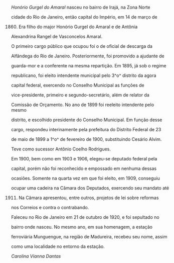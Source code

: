 

*Honório Gurgel do Amaral* nasceu no bairro de Irajá, na Zona Norte

cidade do Rio de Janeiro, então capital do Império, em 14 de março de

1860. Era filho do major Honório Gurgel do Amaral e de Antônia

Alexandrina Rangel de Vasconcelos Amaral.



O primeiro cargo público que ocupou foi o de oficial de descarga da

Alfândega do Rio de Janeiro. Posteriormente, foi promovido a ajudante de

guarda-mor e a conferente na mesma repartição. Em 1895, já sob o regime

republicano, foi eleito intendente municipal pelo 3^o^ distrito da agora

capital federal, exercendo no Conselho Municipal as funções de

vice-presidente, primeiro e segundo-secretário, além de relator da

Comissão de Orçamento. No ano de 1899 foi reeleito intendente pelo mesmo

distrito, e escolhido presidente do Conselho Municipal. Em função desse

cargo, respondeu interinamente pela prefeitura do Distrito Federal de 23

de maio de 1899 a 1^o^ de fevereiro de 1900, substituindo Cesário Alvim.

Teve como sucessor Antônio Coelho Rodrigues.



Em 1900, bem como em 1903 e 1906, elegeu-se deputado federal pela

capital, porém não foi reconhecido e empossado em nenhuma dessas

ocasiões. Somente na quarta vez em que foi eleito, em 1909, conseguiu

ocupar uma cadeira na Câmara dos Deputados, exercendo seu mandato até

1911. Na Câmara apresentou, entre outros, projetos de lei sobre reformas

nos Correios e contra o contrabando.



Faleceu no Rio de Janeiro em 21 de outubro de 1920, e foi sepultado no

bairro onde nasceu. No mesmo ano, em sua homenagem, a estação

ferroviária Munguengue, na região de Madureira, recebeu seu nome, assim

como uma localidade no entorno da estação.



*Carolina Vianna Dantas*




